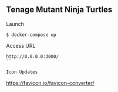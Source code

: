 ## Tenage Mutant Ninja Turtles

Launch
```
$ docker-compose up
```

Access URL
```
http://0.0.0.0:3000/
``

Icon Updates
```
https://favicon.io/favicon-converter/
```
